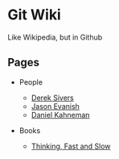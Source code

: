 # Git Wiki

Like Wikipedia, but in Github

## Pages

- People
  - [Derek Sivers](/pages/derek_sivers.md)
  - [Jason Evanish](/pages/jason_evanish.md)
  - [Daniel Kahneman](/pages/daniel_kahneman.md)

- Books
  - [Thinking, Fast and Slow](/pages/thinking_fast_and_slow.md)

